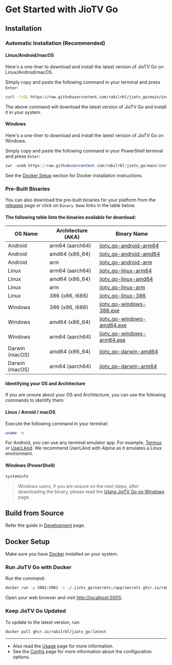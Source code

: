 # Get Started with JioTV Go

## Installation


### Automatic Installation (Recommended)

#### Linux/Android/macOS

Here's a one-liner to download and install the latest version of JioTV Go on Linux/Android/macOS.

Simply copy and paste the following command in your terminal and press `Enter`:

```bash
curl -fsSL https://raw.githubusercontent.com/rabilrbl/jiotv_go/main/install.sh | bash
```

The above command will download the latest version of JioTV Go and install it in your system.

#### Windows

Here's a one-liner to download and install the latest version of JioTV Go on Windows.

Simply copy and paste the following command in your PowerShell terminal and press `Enter`:

```powershell
iwr -useb https://raw.githubusercontent.com/rabilrbl/jiotv_go/main/install.ps1 | iex
```

<div class="warning">

See the [Docker Setup](#docker-setup) section for Docker installation instructions.

</div>

### Pre-Built Binaries

You can also download the pre-built binaries for your platform from the [releases](https://github.com/rabilrbl/jiotv-go/releases) page or click on `Binary Name` links in the table below.


#### The following table lists the binaries available for download:

| OS Name                      | Architecture (AKA)  | Binary Name                                                        |
| ---------------------------- | ------------- | ------------------------------------------------------------------- |
| Android                           | arm64 (aarch64)        | [jiotv_go-android-arm64](https://github.com/rabilrbl/jiotv_go/releases/latest/download/jiotv_go-android-arm64)          |
| Android                           | amd64 (x86_64)        | [jiotv_go-android-amd64](https://github.com/rabilrbl/jiotv_go/releases/latest/download/jiotv_go-android-amd64)          |
| Android                           | arm                   | [jiotv_go-android-arm](https://github.com/rabilrbl/jiotv_go/releases/latest/download/jiotv_go-android-arm)              |
| Linux                                | arm64 (aarch64)        | [jiotv_go-linux-arm64](https://github.com/rabilrbl/jiotv_go/releases/latest/download/jiotv_go-linux-arm64)                |
| Linux                                | amd64 (x86_64)        | [jiotv_go-linux-amd64](https://github.com/rabilrbl/jiotv_go/releases/latest/download/jiotv_go-linux-amd64)                |
| Linux                                | arm                   | [jiotv_go-linux-arm](https://github.com/rabilrbl/jiotv_go/releases/latest/download/jiotv_go-linux-arm)                  |
| Linux                                | 386 (x86, i686)       | [jiotv_go-linux-386](https://github.com/rabilrbl/jiotv_go/releases/latest/download/jiotv_go-linux-386)                  |
| Windows                          | 386 (x86, i686)       | [jiotv_go-windows-386.exe](https://github.com/rabilrbl/jiotv_go/releases/latest/download/jiotv_go-windows-386.exe)      |
| Windows                          | amd64 (x86_64)        | [jiotv_go-windows-amd64.exe](https://github.com/rabilrbl/jiotv_go/releases/latest/download/jiotv_go-windows-amd64.exe)|
| Windows                          | arm64 (aarch64)       | [jiotv_go-windows-arm64.exe](https://github.com/rabilrbl/jiotv_go/releases/latest/download/jiotv_go-windows-arm64.exe)|
| Darwin (macOS)               | amd64 (x86_64)        | [jiotv_go-darwin-amd64](https://github.com/rabilrbl/jiotv_go/releases/latest/download/jiotv_go-darwin-amd64)               |
| Darwin (macOS)               | arm64 (aarch64)       | [jiotv_go-darwin-arm64](https://github.com/rabilrbl/jiotv_go/releases/latest/download/jiotv_go-darwin-arm64)               |


#### Identifying your OS and Architecture

If you are unsure about your OS and Architecture, you can use the following commands to identify them:

#### Linux / Anroid / macOS

Execute the following command in your terminal:

```bash
uname -m
```

For Android, you can use any terminal emulator app. For example, [Termux](https://f-droid.org/en/packages/com.termux/) or [UserLAnd](https://f-droid.org/en/packages/tech.ula/). We recommend UserLAnd with Alpine as it emulates a Linux environment.


#### Windows (PowerShell)

```powershell
systeminfo
```

<div class="warning">

> Windows users, if you are unsure on the next steps, after downloading the binary, please read the [Using JioTV Go on Windows](./usage/windows.md) page.

</div>

## Build from Source

Refer the guide in [Development](./development.md#build-from-source) page.

## Docker Setup

Make sure you have [Docker](https://docs.docker.com/get-docker/) installed on your system.

### Run JioTV Go with Docker
Run the command:

```sh
docker run -p 5001:5001 -v ./.jiotv_go/secrets:/app/secrets ghcr.io/rabilrbl/jiotv_go
```

Open your web browser and visit [http://localhost:5001/](http://localhost:5001/).

### Keep JioTV Go Updated

To update to the latest version, run:

```sh
docker pull ghcr.io/rabilrbl/jiotv_go:latest
```

---

- Also read the [Usage](./usage/usage.md) page for more information.
- See the [Config](./config.md) page for more information about the configuration options.
